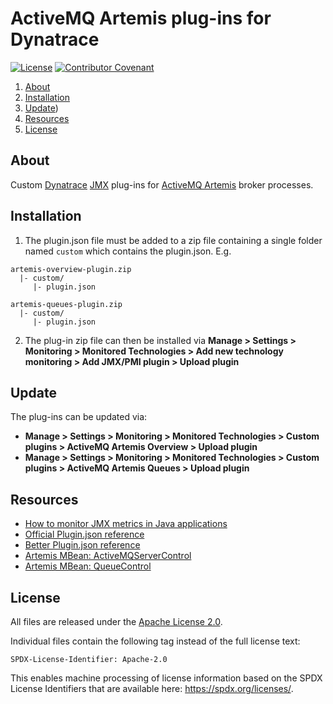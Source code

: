 # ActiveMQ Artemis plug-ins for Dynatrace

[![License](https://img.shields.io/github/license/vegardit/activemq-artemis-dynatrace-plugin.svg?label=license)](#license)
[![Contributor Covenant](https://img.shields.io/badge/Contributor%20Covenant-v2.0%20adopted-ff69b4.svg)](CODE_OF_CONDUCT.md)

1. [About](#about)
1. [Installation](#install)
1. [Update](#update))
1. [Resources](#resources)
1. [License](#license)


## <a name="about"></a>About

Custom [Dynatrace](https://www.dynatrace.de/) [JMX](https://en.wikipedia.org/wiki/Java_Management_Extensions) plug-ins for [ActiveMQ Artemis](https://github.com/apache/activemq-artemis) broker processes.


## <a name="install"></a>Installation

1. The plugin.json file must be added to a zip file containing a single folder named `custom` which contains the plugin.json. E.g.

```
artemis-overview-plugin.zip
  |- custom/
     |- plugin.json

artemis-queues-plugin.zip
  |- custom/
     |- plugin.json
```

2. The plug-in zip file can then be installed via **Manage > Settings > Monitoring > Monitored Technologies > Add new technology monitoring > Add JMX/PMI plugin > Upload plugin**


## <a name="update"></a>Update

The plug-ins can be updated via:

- **Manage > Settings > Monitoring > Monitored Technologies > Custom plugins > ActiveMQ Artemis Overview > Upload plugin**
- **Manage > Settings > Monitoring > Monitored Technologies > Custom plugins > ActiveMQ Artemis Queues > Upload plugin**


## <a name="resources"></a>Resources

- [How to monitor JMX metrics in Java applications](https://www.dynatrace.com/support/help/extend-dynatrace/jmx-plugins/how-to-monitor-jmx-metrics-in-java-applications/)
- [Official Plugin.json reference](https://dynatrace.github.io/plugin-sdk/api/plugin_json_apidoc.html)
- [Better Plugin.json reference](https://github.com/Dynatrace/JMX-Extensions)
- [Artemis MBean: ActiveMQServerControl](https://github.com/apache/activemq-artemis/blob/master/artemis-core-client/src/main/java/org/apache/activemq/artemis/api/core/management/ActiveMQServerControl.java)
- [Artemis MBean: QueueControl](https://github.com/apache/activemq-artemis/blob/master/artemis-core-client/src/main/java/org/apache/activemq/artemis/api/core/management/QueueControl.java)


## <a name="license"></a>License

All files are released under the [Apache License 2.0](LICENSE.txt).

Individual files contain the following tag instead of the full license text:
```
SPDX-License-Identifier: Apache-2.0
```

This enables machine processing of license information based on the SPDX License Identifiers that are available here: https://spdx.org/licenses/.
